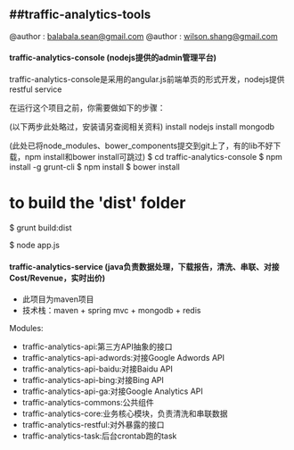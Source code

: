 ##traffic-analytics-tools
---------------------------------------------------------------------------------

@author : balabala.sean@gmail.com
@author : wilson.shang@gmail.com

#### traffic-analytics-console (nodejs提供的admin管理平台)

traffic-analytics-console是采用的angular.js前端单页的形式开发，nodejs提供restful service

在运行这个项目之前，你需要做如下的步骤：

(以下两步此处略过，安装请另查阅相关资料)
install nodejs
install mongodb


(此处已将node_modules、bower_components提交到git上了，有的lib不好下载，npm install和bower install可跳过)
$ cd traffic-analytics-console
$ npm install -g grunt-cli
$ npm install
$ bower install

# to build the 'dist' folder
$ grunt build:dist

$ node app.js


#### traffic-analytics-service (java负责数据处理，下载报告，清洗、串联、对接Cost/Revenue，实时出价)

* 此项目为maven项目
* 技术栈：maven + spring mvc + mongodb + redis

Modules:

* traffic-analytics-api:第三方API抽象的接口
* traffic-analytics-api-adwords:对接Google Adwords API
* traffic-analytics-api-baidu:对接Baidu API
* traffic-analytics-api-bing:对接Bing API
* traffic-analytics-api-ga:对接Google Analytics API
* traffic-analytics-commons:公共组件
* traffic-analytics-core:业务核心模块，负责清洗和串联数据
* traffic-analytics-restful:对外暴露的接口
* traffic-analytics-task:后台crontab跑的task

